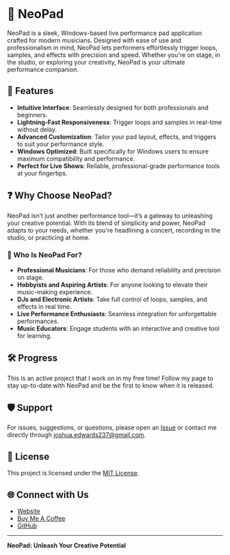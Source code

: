 # 🎸 NeoPad

NeoPad is a sleek, Windows-based live performance pad application crafted for modern musicians. Designed with ease of use and professionalism in mind, NeoPad lets performers effortlessly trigger loops, samples, and effects with precision and speed. Whether you're on stage, in the studio, or exploring your creativity, NeoPad is your ultimate performance companion.

## 🚀 Features

- **Intuitive Interface**: Seamlessly designed for both professionals and beginners.
- **Lightning-Fast Responsiveness**: Trigger loops and samples in real-time without delay.
- **Advanced Customization**: Tailor your pad layout, effects, and triggers to suit your performance style.
- **Windows Optimized**: Built specifically for Windows users to ensure maximum compatibility and performance.
- **Perfect for Live Shows**: Reliable, professional-grade performance tools at your fingertips.

## ❓ Why Choose NeoPad?

NeoPad isn’t just another performance tool—it’s a gateway to unleashing your creative potential. With its blend of simplicity and power, NeoPad adapts to your needs, whether you're headlining a concert, recording in the studio, or practicing at home.

### 🎯 Who Is NeoPad For?

- **Professional Musicians**: For those who demand reliability and precision on stage.
- **Hobbyists and Aspiring Artists**: For anyone looking to elevate their music-making experience.
- **DJs and Electronic Artists**: Take full control of loops, samples, and effects in real time.
- **Live Performance Enthusiasts**: Seamless integration for unforgettable performances.
- **Music Educators**: Engage students with an interactive and creative tool for learning.

## 🛠️ Progress

This is an active project that I work on in my free time! Follow my page to stay up-to-date with NeoPad and be the first to know when it is released. 

## 🛡️ Support

For issues, suggestions, or questions, please open an [Issue](https://github.com/yourusername/NeoPad/issues) or contact me directly through joshua.edwards237@gmail.com.

## 📜 License

This project is licensed under the [MIT License](LICENSE).

## 🌐 Connect with Us

- [Website](https://joshuaedwards.me/)
- [Buy Me A Coffee](https://www.buymeacoffee.com/joshedwards)
- [GitHub](https://github.com/joshedwards237)

---

**NeoPad: Unleash Your Creative Potential**
